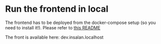 # Run the frontend in local

The frontend has to be deployed from the docker-compose setup (so you need to install it!).
Please refer to [this README](https://github.com/InsaLan/infra-insalan.fr/blob/main/README.md)

The front is available here: dev.insalan.localhost
